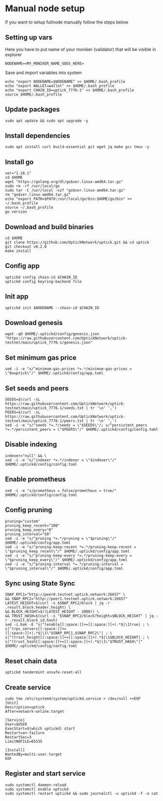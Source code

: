 # Manual node  setup
If you want to setup fullnode manually follow the steps below

## Setting up vars
Here you have to put name of your moniker (validator) that will be visible in explorer
```
NODENAME=<MY_MONIKER_NAME_GOES_HERE>
```

Save and import variables into system
```
echo "export NODENAME=$NODENAME" >> $HOME/.bash_profile
echo "export WALLET=wallet" >> $HOME/.bash_profile
echo "export CHAIN_ID=uptick_7776-1" >> $HOME/.bash_profile
source $HOME/.bash_profile
```

## Update packages
```
sudo apt update && sudo apt upgrade -y
```

## Install dependencies
```
sudo apt install curl build-essential git wget jq make gcc tmux -y
```

## Install go
```
ver="1.18.1"
cd $HOME
wget "https://golang.org/dl/go$ver.linux-amd64.tar.gz"
sudo rm -rf /usr/local/go
sudo tar -C /usr/local -xzf "go$ver.linux-amd64.tar.gz"
rm "go$ver.linux-amd64.tar.gz"
echo "export PATH=$PATH:/usr/local/go/bin:$HOME/go/bin" >> ~/.bash_profile
source ~/.bash_profile
go version
```

## Download and build binaries
```
cd $HOME
git clone https://github.com/UptickNetwork/uptick.git && cd uptick
git checkout v0.2.0
make install
```

## Config app
```
uptickd config chain-id $CHAIN_ID
uptickd config keyring-backend file
```

## Init app
```
uptickd init $NODENAME --chain-id $CHAIN_ID
```

## Download genesis
```
wget -qO $HOME/.uptickd/config/genesis.json "https://raw.githubusercontent.com/UptickNetwork/uptick-testnet/main/uptick_7776-1/genesis.json"
```

## Set minimum gas price
```
sed -i -e "s/^minimum-gas-prices *=.*/minimum-gas-prices = \"0auptick\"/" $HOME/.uptickd/config/app.toml
```

## Set seeds and peers
```
SEEDS=$(curl -sL https://raw.githubusercontent.com/UptickNetwork/uptick-testnet/main/uptick_7776-1/seeds.txt | tr '\n' ',')
PEERS=$(curl -sL https://raw.githubusercontent.com/UptickNetwork/uptick-testnet/main/uptick_7776-1/peers.txt | tr '\n' ',')
sed -i -e "s/^seeds *=.*/seeds = \"$SEEDS\"/; s/^persistent_peers *=.*/persistent_peers = \"$PEERS\"/" $HOME/.uptickd/config/config.toml
```

## Disable indexing
```
indexer="null" && \
sed -i -e "s/^indexer *=.*/indexer = \"$indexer\"/" $HOME/.uptickd/config/config.toml
```

## Enable prometheus
```
sed -i -e "s/prometheus = false/prometheus = true/" $HOME/.uptickd/config/config.toml
```

## Config pruning
```
pruning="custom"
pruning_keep_recent="100"
pruning_keep_every="0"
pruning_interval="50"
sed -i -e "s/^pruning *=.*/pruning = \"$pruning\"/" $HOME/.uptickd/config/app.toml
sed -i -e "s/^pruning-keep-recent *=.*/pruning-keep-recent = \"$pruning_keep_recent\"/" $HOME/.uptickd/config/app.toml
sed -i -e "s/^pruning-keep-every *=.*/pruning-keep-every = \"$pruning_keep_every\"/" $HOME/.uptickd/config/app.toml
sed -i -e "s/^pruning-interval *=.*/pruning-interval = \"$pruning_interval\"/" $HOME/.uptickd/config/app.toml
```

## Sync using State Sync
```
SNAP_RPC1="http://peer0.testnet.uptick.network:26657" \
&& SNAP_RPC2="http://peer1.testnet.uptick.network:26657"
LATEST_HEIGHT=$(curl -s $SNAP_RPC2/block | jq -r .result.block.header.height) \
&& BLOCK_HEIGHT=$((LATEST_HEIGHT - 2000)) \
&& TRUST_HASH=$(curl -s "$SNAP_RPC2/block?height=$BLOCK_HEIGHT" | jq -r .result.block_id.hash)
sed -i.bak -E "s|^(enable[[:space:]]+=[[:space:]]+).*$|\1true| ; \
s|^(rpc_servers[[:space:]]+=[[:space:]]+).*$|\1\"$SNAP_RPC1,$SNAP_RPC2\"| ; \
s|^(trust_height[[:space:]]+=[[:space:]]+).*$|\1$BLOCK_HEIGHT| ; \
s|^(trust_hash[[:space:]]+=[[:space:]]+).*$|\1\"$TRUST_HASH\"|" $HOME/.uptickd/config/config.toml
```

## Reset chain data
```
uptickd tendermint unsafe-reset-all
```

## Create service
```
sudo tee /etc/systemd/system/uptickd.service > /dev/null <<EOF
[Unit]
Description=uptick
After=network-online.target

[Service]
User=$USER
ExecStart=$(which uptickd) start
Restart=on-failure
RestartSec=3
LimitNOFILE=65535

[Install]
WantedBy=multi-user.target
EOF
```

## Register and start service
```
sudo systemctl daemon-reload
sudo systemctl enable uptickd
sudo systemctl restart uptickd && sudo journalctl -u uptickd -f -o cat
```
